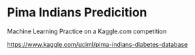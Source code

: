 # Pima Indians Predicition

Machine Learning Practice on a Kaggle.com competition

https://www.kaggle.com/uciml/pima-indians-diabetes-database
